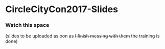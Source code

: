 # CircleCityCon2017-Slides

### Watch this space  
(slides to be uploaded as oon as ~~I finish messing with them~~ the training is done)
